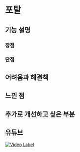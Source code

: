 # 포탈

## 기능 설명
 
 ### 장점

 ### 단점
 
## 어려움과 해결책
 
## 느낀 점
 
## 추가로 개선하고 싶은 부분
 
## 유튜브
 [![Video Label](http://img.youtube.com/vi/EEXzWC5vgfc/0.jpg)](https://youtu.be/EEXzWC5vgfc)
 

